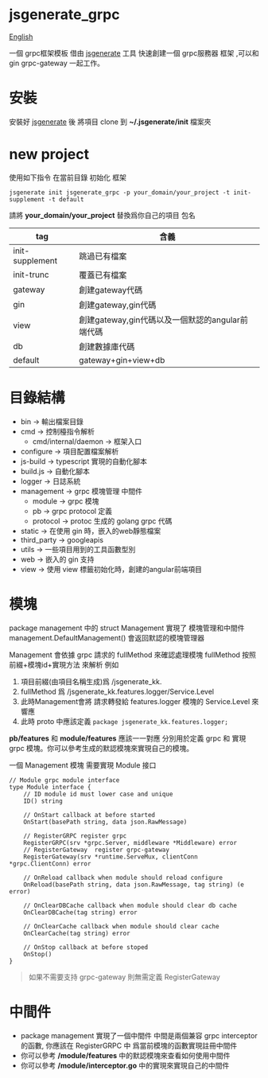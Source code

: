 # jsgenerate_grpc

[English](https://github.com/powerpuffpenguin/jsgenerate_grpc/blob/master/README.md)

一個 grpc框架模板 借由 [jsgenerate](https://github.com/powerpuffpenguin/jsgenerate) 工具 快速創建一個 grpc服務器 框架 ,可以和 gin grpc-gateway 一起工作。

# 安裝

安裝好 [jsgenerate](https://github.com/powerpuffpenguin/jsgenerate) 後 將項目 clone 到 **~/.jsgenerate/init** 檔案夾

# new project

使用如下指令 在當前目錄 初始化 框架 

```
jsgenerate init jsgenerate_grpc -p your_domain/your_project -t init-supplement -t default
```

請將 **your_domain/your_project** 替換爲你自己的項目 包名

|tag|含義|
|---|---|
|init-supplement|跳過已有檔案|
|init-trunc|覆蓋已有檔案|
|gateway|創建gateway代碼|
|gin|創建gateway,gin代碼|
|view|創建gateway,gin代碼以及一個默認的angular前端代碼|
|db|創建數據庫代碼|
|default|gateway+gin+view+db|

# 目錄結構

* bin -> 輸出檔案目錄
* cmd -> 控制檯指令解析
   * cmd/internal/daemon -> 框架入口
* configure -> 項目配置檔案解析
* js-build -> typescript 實現的自動化腳本
* build.js -> 自動化腳本
* logger -> 日誌系統
* management -> grpc 模塊管理 中間件
   * module -> grpc 模塊
   * pb -> grpc protocol 定義
   * protocol -> protoc 生成的 golang grpc 代碼
* static -> 在使用 gin 時，嵌入的web靜態檔案
* third_party -> googleapis
* utils -> 一些項目用到的工具函數型別
* web -> 嵌入的 gin 支持
* view -> 使用 view 標籤初始化時，創建的angular前端項目

# 模塊

package management 中的 struct Management  實現了 模塊管理和中間件 management.DefaultManagement() 會返回默認的模塊管理器

Management 會依據 grpc 請求的 fullMethod 來確認處理模塊 fullMethod 按照 前綴+模塊id+實現方法 來解析 例如
1. 項目前綴(由項目名稱生成)爲 /jsgenerate_kk.
2. fullMethod 爲 /jsgenerate_kk.features.logger/Service.Level
3. 此時Management會將 請求轉發給 features.logger 模塊的 Service.Level 來響應
4. 此時 proto 中應該定義 `package jsgenerate_kk.features.logger;`

**pb/features** 和 **module/features** 應該一一對應 分別用於定義 grpc 和 實現 grpc 模塊。你可以參考生成的默認模塊來實現自己的模塊。

一個 Management 模塊 需要實現 Module 接口

```
// Module grpc module interface
type Module interface {
	// ID module id must lower case and unique
	ID() string

	// OnStart callback at before started 
	OnStart(basePath string, data json.RawMessage)

	// RegisterGRPC register grpc 
	RegisterGRPC(srv *grpc.Server, middleware *Middleware) error
	// RegisterGateway  register grpc-gateway
	RegisterGateway(srv *runtime.ServeMux, clientConn *grpc.ClientConn) error

	// OnReload callback when module should reload configure
	OnReload(basePath string, data json.RawMessage, tag string) (e error)

	// OnClearDBCache callback when module should clear db cache
	OnClearDBCache(tag string) error

	// OnClearCache callback when module should clear cache
	OnClearCache(tag string) error

	// OnStop callback at before stoped 
	OnStop()
}
```

> 如果不需要支持 grpc-gateway 則無需定義 RegisterGateway

# 中間件

* package management 實現了一個中間件 中間是兩個兼容 grpc interceptor 的函數, 你應該在 RegisterGRPC 中 爲當前模塊的函數實現註冊中間件
* 你可以參考 **/module/features** 中的默認模塊來查看如何使用中間件
* 你可以參考 **/module/interceptor.go** 中的實現來實現自己的中間件